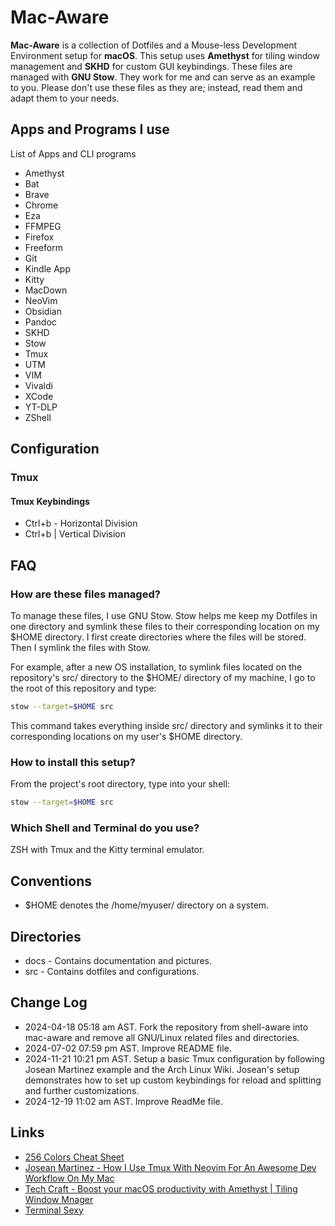 # Mac-Aware
**Mac-Aware** is a collection of Dotfiles and a Mouse-less Development Environment setup for **macOS**. This setup uses **Amethyst** for tiling window management and **SKHD** for custom GUI keybindings. These files are managed with **GNU Stow**. They work for me and can serve as an example to you. Please don't use these files as they are; instead, read them and adapt them to your needs.

## Apps and Programs I use
List of Apps and CLI programs

* Amethyst
* Bat
* Brave
* Chrome
* Eza
* FFMPEG
* Firefox
* Freeform
* Git
* Kindle App
* Kitty
* MacDown
* NeoVim
* Obsidian
* Pandoc
* SKHD
* Stow
* Tmux
* UTM
* VIM
* Vivaldi
* XCode
* YT-DLP
* ZShell

## Configuration
### Tmux
#### Tmux Keybindings
* Ctrl+b - Horizontal Division
* Ctrl+b | Vertical Division

## FAQ

### How are these files managed?
To manage these files, I use GNU Stow. Stow helps me keep my Dotfiles in one directory and symlink these files to their corresponding location on my $HOME directory.
I first create directories where the files will be stored. Then I symlink the files with Stow.

For example, after a new OS installation, to symlink files located on the repository's src/ directory to the $HOME/ directory of my machine, I go to the root of this repository and type:

```bash
stow --target=$HOME src
```

This command takes everything inside src/ directory and symlinks it to their corresponding locations on my user's $HOME directory.

### How to install this setup?
From the project's root directory, type into your shell:

```bash
stow --target=$HOME src
```

### Which Shell and Terminal do you use?
ZSH with Tmux and the Kitty terminal emulator.

## Conventions
* $HOME denotes the /home/myuser/ directory on a system.

## Directories
* docs - Contains documentation and pictures.
* src - Contains dotfiles and configurations.

## Change Log
* 2024-04-18 05:18 am AST. Fork the repository from shell-aware into mac-aware and remove all GNU/Linux related files and directories.
* 2024-07-02 07:59 pm AST. Improve README file.
* 2024-11-21 10:21 pm AST. Setup a basic Tmux configuration by following Josean Martinez example and the Arch Linux Wiki. Josean's setup demonstrates how to set up custom keybindings for reload and splitting and further customizations.
* 2024-12-19 11:02 am AST. Improve ReadMe file.

## Links
* [256 Colors Cheat Sheet](https://www.ditig.com/256-colors-cheat-sheet)
* [Josean Martinez - How I Use Tmux With Neovim For An Awesome Dev Workflow On My Mac](https://www.youtube.com/watch?v=U-omALWIBos)
* [Tech Craft - Boost your macOS productivity with Amethyst | Tiling Window Mnager](https://www.youtube.com/watch?v=7Z9-Ry4yGNc)
* [Terminal Sexy](https://terminal.sexy/)
